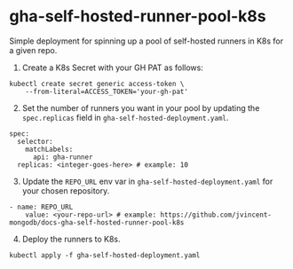 # gha-self-hosted-runner-pool-k8s
Simple deployment for spinning up a pool of self-hosted runners in K8s for a given repo.

1. Create a K8s Secret with your GH PAT as follows:

```
kubectl create secret generic access-token \
    --from-literal=ACCESS_TOKEN='your-gh-pat'
```
2. Set the number of runners you want in your pool by updating the `spec.replicas` field in `gha-self-hosted-deployment.yaml`. 

```
spec:
  selector:
    matchLabels:
      api: gha-runner
  replicas: <integer-goes-here> # example: 10
```

3. Update the `REPO_URL` env var in `gha-self-hosted-deployment.yaml` for your chosen repository.

```
- name: REPO_URL
    value: <your-repo-url> # example: https://github.com/jvincent-mongodb/docs-gha-self-hosted-runner-pool-k8s
```

4. Deploy the runners to K8s.

```
kubectl apply -f gha-self-hosted-deployment.yaml
```
